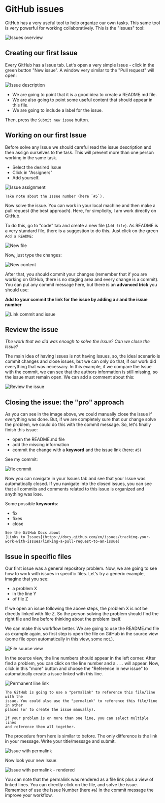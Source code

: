 # GitHub issues

GitHub has a very useful tool to help organize our own tasks. This same tool is
very powerful for working collaboratively. This is the "Issues" tool:

![Issues overview](../assets/img/part2/gh-issues1.png)

## Creating our first Issue

Every GitHub has a Issue tab. Let's open a very simple Issue - click in the
green button "New issue". A window very similar to the "Pull request" will
open:

![Issue description](../assets/img/part2/gh-issues2.png)

- We are going to point that it is a good idea to create a README.md file.
- We are also going to point some useful content that should appear in this file.
- We are going to include a label for the issue.

Then, press the `Submit new issue` button.

## Working on our first Issue

Before solve any Issue we should careful read the issue description and then
assign ourselves to the task. This will prevent more than one person working
in the same task.

- Select the desired Issue
- Click in "Assigners"
- Add yourself.

![Issue assignment](../assets/img/part2/gh-issues3.png)

```{note}
Take note about the Issue number (here `#5`).
```

Now solve the issue. You can work in your local machine and then make a pull
request (the best approach). Here, for simplicity, I am work directly on GitHub.

To do this, go to "code" tab and create a new file (`Add file`).
As README is a very standard file, there is a suggestion to do this. Just click
on the green `Add a README`:

![New file](../assets/img/part2/gh-issues4.png)

Now, just type the changes:

![New content](../assets/img/part2/gh-issues5.png)

After that, you should commit your changes (remember that if you are working
on GitHub, there is no staging area and every change is a commit). You can
put any commit message here, but there is an **advanced trick** you should use:

**Add to your commit the link for the issue by adding a `#` and the issue
number**

![Link commit and issue](../assets/img/part2/gh-issues6.png)

## Review the issue

*The work that we did was enough to solve the Issue? Can we close the Issue?*

The main idea of having Issues is not having Issues, so, the ideal scenario is
commit changes and close issues, but we can only do that, if our work did
everything that was necessary. In this example, if we compare the Issue with the
commit, we can see that the authors information is still missing, so the
issue must remain open. We can add a comment about this:

![Review the issue](../assets/img/part2/gh-issues8.png)

## Closing the issue: the "pro" approach

As you can see in the image above, we could manually close the issue if
everything was done. But, if we are completely sure that our change solve the
problem, we could do this with the commit message. So, let's finally finish
this issue:

- open the README.md file
- add the missing information
- commit the change with a **keyword** and the issue link (here: `#5`)

See my commit:

![fix commit](../assets/img/part2/gh-issues7.png)

Now you can navigate in your Issues tab and see that your Issue was automatically
closed. If you navigate into the closed issues, you can see that all commits
and comments related to this issue is organized and anything was lose.

Some possible **keywords**:

- fix
- fixes
- close

```{seealso}
See the GitHub Docs about 
[Links to Issues](https://docs.github.com/en/issues/tracking-your-work-with-issues/linking-a-pull-request-to-an-issue)
```

## Issue in specific files

Our first issue was a general repository problem. Now, we are going to see how
to work with issues in specific files. Let's try a generic example, imagine that
you see:

- a problem X
- in the line Y
- of file Z

If we open an issue following the above steps, the problem X is not be directly
linked with file Z. So the person solving the problem should find the right file
and line before thinking about the problem itself.

We can make this workflow better. We are going to use the README.md file as
example again, so first step is open the file on GitHub in the source view
(some file open automatically in this view, some not.).

![File source view](../assets/img/part2/gh-issues9.png)

In the source view, the line numbers should appear in the left corner. After
find a problem, you can click on the line number and a `...` will appear. Now,
click in this "more" button and choose the "Reference in new issue" to
automatically create a issue linked with this line.

![Permanent line link](../assets/img/part2/gh-issues10.png)

```{note}
The GitHub is going to use a "permalink" to reference this file/line with the
issue. You could also use the "permalink" to reference this file/line in other
places (or to create the issue manually).
```

```{tip}
If your problem is on more than one line, you can select multiple lines
and reference them all together.
```

The procedure from here is similar to before. The only difference is the
link in your message. Write your title/message and submit.

![Issue with permalink](../assets/img/part2/gh-issues11.png)

Now look your new Issue:

![Issue with permalink - rendered](../assets/img/part2/gh-issues12.png)

You can note that the permalink was rendered as a file link plus a view of
linked lines. You can directly click on the file, and solve the issue. Remember
of use the Issue Number (here `#6`) in the commit message the improve your
workflow.
